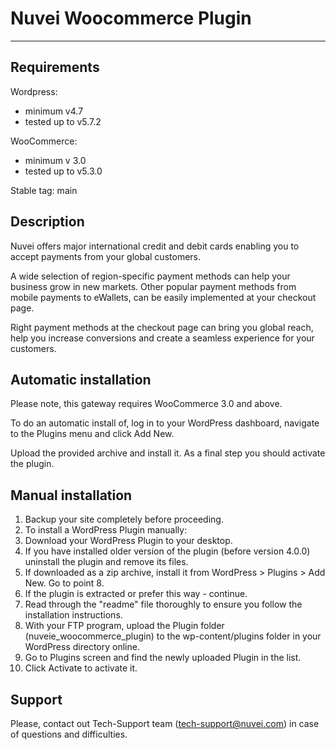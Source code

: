 # Nuvei Woocommerce Plugin

---

## Requirements
Wordpress: 
  - minimum v4.7
  - tested up to v5.7.2

WooCommerce: 
  - minimum v 3.0
  - tested up to v5.3.0

Stable tag: main

## Description
Nuvei offers major international credit and debit cards enabling you to accept payments from your global customers. 

A wide selection of region-specific payment methods can help your business grow in new markets. Other popular payment methods from mobile payments to eWallets, can be easily implemented at your checkout page.

Right payment methods at the checkout page can bring you global reach, help you increase conversions and create a seamless experience for your customers.

## Automatic installation
Please note, this gateway requires WooCommerce 3.0 and above.

To do an automatic install of, log in to your WordPress dashboard, navigate to the Plugins menu and click Add New.

Upload the provided archive and install it. As a final step you should activate the plugin. 

## Manual installation
1. Backup your site completely before proceeding.
2. To install a WordPress Plugin manually:
3. Download your WordPress Plugin to your desktop.
4. If you have installed older version of the plugin (before version 4.0.0) uninstall the plugin and remove its files.
5. If downloaded as a zip archive, install it from WordPress > Plugins > Add New. Go to point 8.
6. If the plugin is extracted or prefer this way - continue.
7. Read through the "readme" file thoroughly to ensure you follow the installation instructions.
8. With your FTP program, upload the Plugin folder (nuveie_woocommerce_plugin) to the wp-content/plugins folder in your WordPress directory online.
9. Go to Plugins screen and find the newly uploaded Plugin in the list.
10. Click Activate to activate it.

## Support
Please, contact out Tech-Support team (tech-support@nuvei.com) in case of questions and difficulties.
